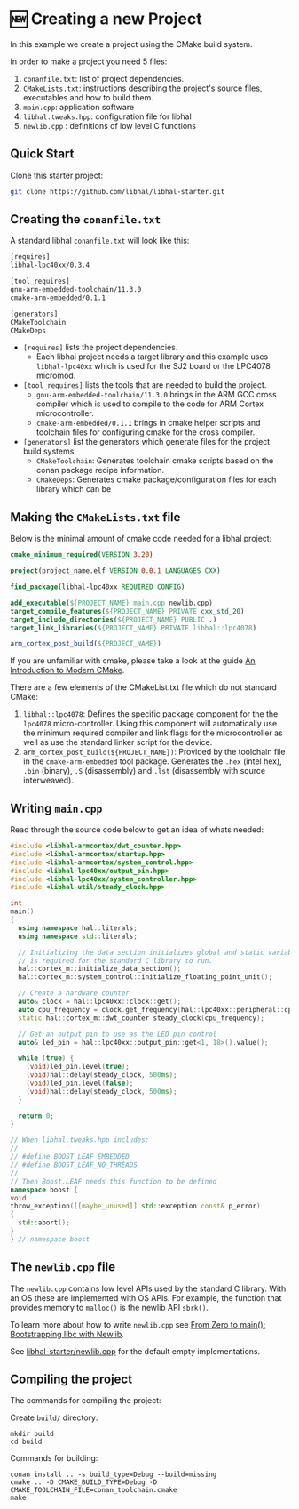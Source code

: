 # 🆕 Creating a new Project

In this example we create a project using the CMake build system.

In order to make a project you need 5 files:

1. `conanfile.txt`: list of project dependencies.
2. `CMakeLists.txt`: instructions describing the project's source files,
   executables and how to build them.
3. `main.cpp`: application software
4. `libhal.tweaks.hpp`: configuration file for libhal
5. `newlib.cpp` : definitions of low level C functions

## Quick Start

Clone this starter project:

```bash
git clone https://github.com/libhal/libhal-starter.git
```

## Creating the `conanfile.txt`

A standard libhal `conanfile.txt` will look like this:

```txt
[requires]
libhal-lpc40xx/0.3.4

[tool_requires]
gnu-arm-embedded-toolchain/11.3.0
cmake-arm-embedded/0.1.1

[generators]
CMakeToolchain
CMakeDeps
```

- `[requires]` lists the project dependencies.
    - Each libhal project needs a target library and this example uses
      `libhal-lpc40xx` which is used for the SJ2 board or the LPC4078 micromod.
- `[tool_requires]` lists the tools that are needed to build the project.
    - `gnu-arm-embedded-toolchain/11.3.0` brings in the ARM GCC cross compiler
      which is used to compile to the code for ARM Cortex microcontroller.
    - `cmake-arm-embedded/0.1.1` brings in cmake helper scripts and toolchain
      files for configuring cmake for the cross compiler.
- `[generators]` list the generators which generate files for the project build
   systems.
    - `CMakeToolchain`: Generates toolchain cmake scripts based on the conan
      package recipe information.
    - `CMakeDeps`: Generates cmake package/configuration files for each library
    which can be

## Making the `CMakeLists.txt` file

Below is the minimal amount of cmake code needed for a libhal project:

```cmake
cmake_minimum_required(VERSION 3.20)

project(project_name.elf VERSION 0.0.1 LANGUAGES CXX)

find_package(libhal-lpc40xx REQUIRED CONFIG)

add_executable(${PROJECT_NAME} main.cpp newlib.cpp)
target_compile_features(${PROJECT_NAME} PRIVATE cxx_std_20)
target_include_directories(${PROJECT_NAME} PUBLIC .)
target_link_libraries(${PROJECT_NAME} PRIVATE libhal::lpc4078)

arm_cortex_post_build(${PROJECT_NAME})
```

If you are unfamiliar with cmake, please take a look at the guide
[An Introduction to Modern CMake](https://cliutils.gitlab.io/modern-cmake/).

There are a few elements of the CMakeList.txt file which do not standard CMake:

1. `libhal::lpc4078`: Defines the specific package component for the the
   `lpc4078` micro-controller. Using this component will automatically use the
   minimum required compiler and link flags for the microcontroller as well as
   use the standard linker script for the device.
2. `arm_cortex_post_build(${PROJECT_NAME})`: Provided by the toolchain
   file in the `cmake-arm-embedded` tool package. Generates the `.hex`
   (intel hex), `.bin` (binary), `.S` (disassembly) and `.lst` (disassembly with
   source interweaved).

## Writing `main.cpp`

Read through the source code below to get an idea of whats needed:

```C++
#include <libhal-armcortex/dwt_counter.hpp>
#include <libhal-armcortex/startup.hpp>
#include <libhal-armcortex/system_control.hpp>
#include <libhal-lpc40xx/output_pin.hpp>
#include <libhal-lpc40xx/system_controller.hpp>
#include <libhal-util/steady_clock.hpp>

int
main()
{
  using namespace hal::literals;
  using namespace std::literals;

  // Initializing the data section initializes global and static variables and
  // is required for the standard C library to run.
  hal::cortex_m::initialize_data_section();
  hal::cortex_m::system_control::initialize_floating_point_unit();

  // Create a hardware counter
  auto& clock = hal::lpc40xx::clock::get();
  auto cpu_frequency = clock.get_frequency(hal::lpc40xx::peripheral::cpu);
  static hal::cortex_m::dwt_counter steady_clock(cpu_frequency);

  // Get an output pin to use as the LED pin control
  auto& led_pin = hal::lpc40xx::output_pin::get<1, 18>().value();

  while (true) {
    (void)led_pin.level(true);
    (void)hal::delay(steady_clock, 500ms);
    (void)led_pin.level(false);
    (void)hal::delay(steady_clock, 500ms);
  }

  return 0;
}

// When libhal.tweaks.hpp includes:
//
// #define BOOST_LEAF_EMBEDDED
// #define BOOST_LEAF_NO_THREADS
//
// Then Boost.LEAF needs this function to be defined
namespace boost {
void
throw_exception([[maybe_unused]] std::exception const& p_error)
{
  std::abort();
}
} // namespace boost
```

## The `newlib.cpp` file

The `newlib.cpp` contains low level APIs used by the standard C library. With an
OS these are implemented with OS APIs. For example, the function that provides
memory to `malloc()` is the newlib API `sbrk()`.

To learn more about how to write `newlib.cpp` see [From Zero to main():
Bootstrapping libc with
Newlib](https://interrupt.memfault.com/blog/boostrapping-libc-with-newlib).

See
[libhal-starter/newlib.cpp](https://github.com/libhal/libhal-starter/blob/main/newlib.cpp)
for the default empty implementations.

## Compiling the project

The commands for compiling the project:

Create `build/` directory:

```
mkdir build
cd build
```

Commands for building:

```
conan install .. -s build_type=Debug --build=missing
cmake .. -D CMAKE_BUILD_TYPE=Debug -D CMAKE_TOOLCHAIN_FILE=conan_toolchain.cmake
make
```
